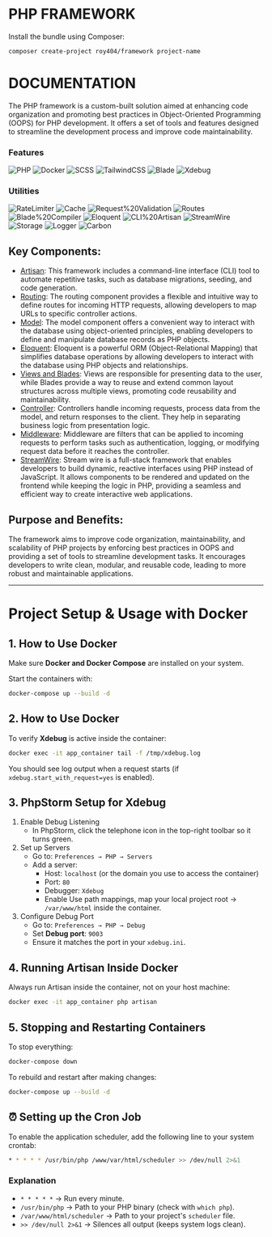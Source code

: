 # PHP FRAMEWORK

Install the bundle using Composer:

```
composer create-project roy404/framework project-name
```

# DOCUMENTATION

The PHP framework is a custom-built solution aimed at enhancing code organization and promoting best practices in Object-Oriented Programming (OOPS) for PHP development. It offers a set of tools and features designed to streamline the development process and improve code maintainability.

### Features

![PHP](https://img.shields.io/badge/PHP-8.2%2B-8892BF?logo=php&logoColor=white)
![Docker](https://img.shields.io/badge/Docker-2496ED?logo=docker&logoColor=white)
![SCSS](https://img.shields.io/badge/SCSS-CC6699?logo=sass&logoColor=white)
![TailwindCSS](https://img.shields.io/badge/TailwindCSS-38B2AC?logo=tailwind-css&logoColor=white)
![Blade](https://img.shields.io/badge/Blade-FF2D20?logo=laravel&logoColor=white)
![Xdebug](https://img.shields.io/badge/Xdebug-2C873F?logo=php&logoColor=white)


### Utilities
![RateLimiter](https://img.shields.io/badge/RateLimiter-Utility-blue)
![Cache](https://img.shields.io/badge/Cache-Utility-blue)
![Request%20Validation](https://img.shields.io/badge/Request_Validation-Utility-blue)
![Routes](https://img.shields.io/badge/Routes-Utility-blue)
![Blade%20Compiler](https://img.shields.io/badge/Blade_Compiler-Utility-blue)
![Eloquent](https://img.shields.io/badge/Eloquent-ORM-purple)
![CLI%20Artisan](https://img.shields.io/badge/CLI_Artisan-Tool-lightgrey)
![StreamWire](https://img.shields.io/badge/StreamWire-Reactive-red)
![Storage](https://img.shields.io/badge/Storage-Utility-blue)
![Logger](https://img.shields.io/badge/Logger-Utility-blue)
![Carbon](https://img.shields.io/badge/Carbon-Datetime-ff69b4)

## Key Components:

- [Artisan](https://github.com/roycanales17/Web-Artisan): This framework includes a command-line interface (CLI) tool to automate repetitive tasks, such as database migrations, seeding, and code generation.
- [Routing](https://github.com/roycanales17/Web-Routes): The routing component provides a flexible and intuitive way to define routes for incoming HTTP requests, allowing developers to map URLs to specific controller actions.
- [Model](https://github.com/roycanales17/Eloquent-Class): The model component offers a convenient way to interact with the database using object-oriented principles, enabling developers to define and manipulate database records as PHP objects.
- [Eloquent](https://github.com/roycanales17/Eloquent-Class): Eloquent is a powerful ORM (Object-Relational Mapping) that simplifies database operations by allowing developers to interact with the database using PHP objects and relationships.
- [Views and Blades](https://github.com/roycanales17/Blades-Compiler): Views are responsible for presenting data to the user, while Blades provide a way to reuse and extend common layout structures across multiple views, promoting code reusability and maintainability.
- [Controller](https://github.com/roycanales17/Web-Utilities): Controllers handle incoming requests, process data from the model, and return responses to the client. They help in separating business logic from presentation logic.
- [Middleware](https://github.com/roycanales17/Web-Utilities): Middleware are filters that can be applied to incoming requests to perform tasks such as authentication, logging, or modifying request data before it reaches the controller.
- [StreamWire](https://github.com/roycanales17/Web-Utilities): Stream wire is a full-stack framework that enables developers to build dynamic, reactive interfaces using PHP instead of JavaScript. It allows components to be rendered and updated on the frontend while keeping the logic in PHP, providing a seamless and efficient way to create interactive web applications. 

## Purpose and Benefits:

The framework aims to improve code organization, maintainability, and scalability of PHP projects by enforcing best practices in OOPS and providing a set of tools to streamline development tasks. It encourages developers to write clean, modular, and reusable code, leading to more robust and maintainable applications.

___

# Project Setup & Usage with Docker

## 1. How to Use Docker
Make sure **Docker and Docker Compose** are installed on your system.

Start the containers with:
```bash
docker-compose up --build -d
```

## 2. How to Use Docker
To verify **Xdebug** is active inside the container:

```bash
docker exec -it app_container tail -f /tmp/xdebug.log
```

You should see log output when a request starts (if `xdebug.start_with_request=yes` is enabled).


## 3. PhpStorm Setup for Xdebug

1. Enable Debug Listening
   - In PhpStorm, click the telephone icon in the top-right toolbar so it turns green.
2. Set up Servers
   - Go to: `Preferences → PHP → Servers`
   - Add a server:
     - Host: `localhost` (or the domain you use to access the container)
     - Port: `80`
     - Debugger: `Xdebug`
     - Enable Use path mappings, map your local project root → `/var/www/html` inside the container.
3. Configure Debug Port
   - Go to: `Preferences → PHP → Debug`
   - Set **Debug port**: `9003`
   - Ensure it matches the port in your `xdebug.ini`.


## 4. Running Artisan Inside Docker

Always run Artisan inside the container, not on your host machine:

```bash
docker exec -it app_container php artisan
```

## 5. Stopping and Restarting Containers

To stop everything:

```bash
docker-compose down
```

To rebuild and restart after making changes:
```bash
docker-compose up --build -d
```

## ⏰ Setting up the Cron Job

To enable the application scheduler, add the following line to your system crontab:

```bash
* * * * * /usr/bin/php /www/var/html/scheduler >> /dev/null 2>&1
```

### Explanation
- `* * * * *` → Run every minute.
- `/usr/bin/php` → Path to your PHP binary (check with `which php`).
- `/var/www/html/scheduler` → Path to your project's `scheduler` file.
- `>> /dev/null 2>&1` → Silences all output (keeps system logs clean).
